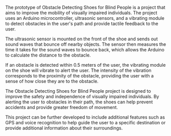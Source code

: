 The prototype of Obstacle Detecting Shoes for Blind People is a project that aims to improve the mobility of visually impaired individuals. The project uses an Arduino microcontroller, ultrasonic sensors, and a vibrating module to detect obstacles in the user's path and provide tactile feedback to the user.

The ultrasonic sensor is mounted on the front of the shoe and sends out sound waves that bounce off nearby objects. The sensor then measures the time it takes for the sound waves to bounce back, which allows the Arduino to calculate the distance to the obstacle.

If an obstacle is detected within 0.5 meters of the user, the vibrating module on the shoe will vibrate to alert the user. The intensity of the vibration corresponds to the proximity of the obstacle, providing the user with a sense of how close they are to the obstacle.

The Obstacle Detecting Shoes for Blind People project is designed to improve the safety and independence of visually impaired individuals. By alerting the user to obstacles in their path, the shoes can help prevent accidents and provide greater freedom of movement.

This project can be further developed to include additional features such as GPS and voice recognition to help guide the user to a specific destination or provide additional information about their surroundings.
